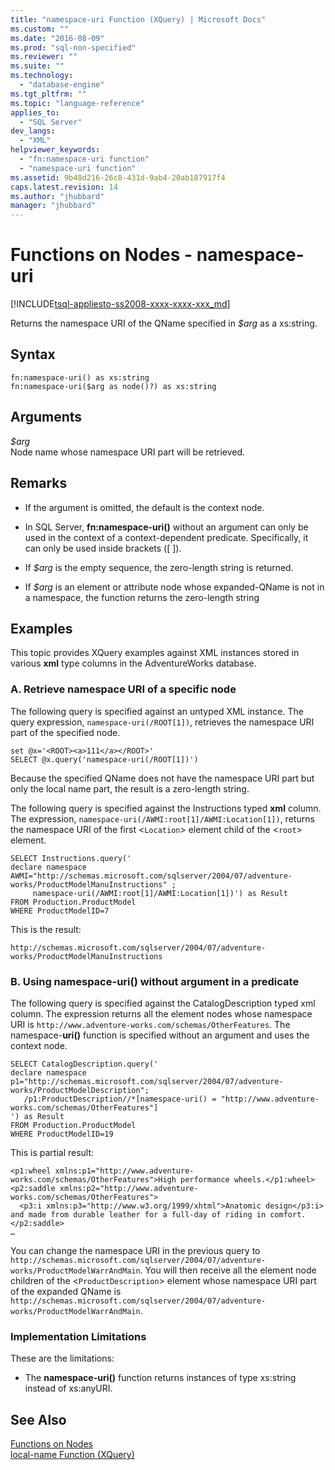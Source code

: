 ```yaml
---
title: "namespace-uri Function (XQuery) | Microsoft Docs"
ms.custom: ""
ms.date: "2016-08-09"
ms.prod: "sql-non-specified"
ms.reviewer: ""
ms.suite: ""
ms.technology: 
  - "database-engine"
ms.tgt_pltfrm: ""
ms.topic: "language-reference"
applies_to: 
  - "SQL Server"
dev_langs: 
  - "XML"
helpviewer_keywords: 
  - "fn:namespace-uri function"
  - "namespace-uri function"
ms.assetid: 9b48d216-26c8-431d-9ab4-20ab187917f4
caps.latest.revision: 14
ms.author: "jhubbard"
manager: "jhubbard"
---
```

# Functions on Nodes - namespace-uri
[!INCLUDE[tsql-appliesto-ss2008-xxxx-xxxx-xxx_md](../database-engine/configure/windows/includes/tsql-appliesto-ss2008-xxxx-xxxx-xxx-md.md)]

  Returns the namespace URI of the QName specified in *$arg* as a xs:string.  
  
## Syntax  
  
```  
fn:namespace-uri() as xs:string  
fn:namespace-uri($arg as node()?) as xs:string  
```  
  
## Arguments  
 *$arg*  
 Node name whose namespace URI part will be retrieved.  
  
## Remarks  
  
-   If the argument is omitted, the default is the context node.  
  
-   In SQL Server, **fn:namespace-uri()** without an argument can only be used in the context of a context-dependent predicate. Specifically, it can only be used inside brackets ([ ]).  
  
-   If *$arg* is the empty sequence, the zero-length string is returned.  
  
-   If *$arg* is an element or attribute node whose expanded-QName is not in a namespace, the function returns the zero-length string  
  
## Examples  
 This topic provides XQuery examples against XML instances stored in various **xml** type columns in the AdventureWorks database.  
  
### A. Retrieve namespace URI of a specific node  
 The following query is specified against an untyped XML instance. The query expression, `namespace-uri(/ROOT[1])`, retrieves the namespace URI part of the specified node.  
  
```  
set @x='<ROOT><a>111</a></ROOT>'  
SELECT @x.query('namespace-uri(/ROOT[1])')  
```  
  
 Because the specified QName does not have the namespace URI part but only the local name part, the result is a zero-length string.  
  
 The following query is specified against the Instructions typed **xml** column. The expression, `namespace-uri(/AWMI:root[1]/AWMI:Location[1])`, returns the namespace URI of the first <`Location`> element child of the <`root`> element.  
  
```  
SELECT Instructions.query('  
declare namespace AWMI="http://schemas.microsoft.com/sqlserver/2004/07/adventure-works/ProductModelManuInstructions" ;  
     namespace-uri(/AWMI:root[1]/AWMI:Location[1])') as Result  
FROM Production.ProductModel  
WHERE ProductModelID=7  
```  
  
 This is the result:  
  
```  
http://schemas.microsoft.com/sqlserver/2004/07/adventure-works/ProductModelManuInstructions  
```  
  
### B. Using namespace-uri() without argument in a predicate  
 The following query is specified against the CatalogDescription typed xml column. The expression returns all the element nodes whose namespace URI is `http://www.adventure-works.com/schemas/OtherFeatures`. The namespace-**uri()** function is specified without an argument and uses the context node.  
  
```  
SELECT CatalogDescription.query('  
declare namespace p1="http://schemas.microsoft.com/sqlserver/2004/07/adventure-works/ProductModelDescription";  
   /p1:ProductDescription//*[namespace-uri() = "http://www.adventure-works.com/schemas/OtherFeatures"]  
') as Result  
FROM Production.ProductModel  
WHERE ProductModelID=19  
```  
  
 This is partial result:  
  
```  
<p1:wheel xmlns:p1="http://www.adventure-works.com/schemas/OtherFeatures">High performance wheels.</p1:wheel>  
<p2:saddle xmlns:p2="http://www.adventure-works.com/schemas/OtherFeatures">  
  <p3:i xmlns:p3="http://www.w3.org/1999/xhtml">Anatomic design</p3:i> and made from durable leather for a full-day of riding in comfort.</p2:saddle>  
…  
```  
  
 You can change the namespace URI in the previous query to `http://schemas.microsoft.com/sqlserver/2004/07/adventure-works/ProductModelWarrAndMain`. You will then receive all the element node children of the <`ProductDescription`> element whose namespace URI part of the expanded QName is `http://schemas.microsoft.com/sqlserver/2004/07/adventure-works/ProductModelWarrAndMain`.  
  
### Implementation Limitations  
 These are the limitations:  
  
-   The **namespace-uri()** function returns instances of type xs:string instead of xs:anyURI.  
  
## See Also  
 [Functions on Nodes](../Topic/Functions%20on%20Nodes.md)   
 [local-name Function &#40;XQuery&#41;](../Topic/local-name%20Function%20\(XQuery\).md)  
  
  